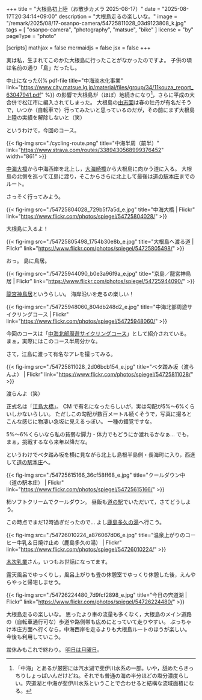 +++
title = "大根島初上陸（お散歩カメラ 2025-08-17）"
date =  "2025-08-17T20:34:14+09:00"
description = "大根島走るの楽しいな。"
image = "/remark/2025/08/17-osanpo-camera/54725811028_03d9123808_k.jpg"
tags = [ "osanpo-camera", "photography", "matsue", "bike" ]
license = "by"
pageType = "photo"

[scripts]
  mathjax = false
  mermaidjs = false
  jsx = false
+++

実は私，生まれてこのかた大根島に行ったことがなかったのですよ。
子供の頃は名前の通り「島」だったし。

中止になった{{% pdf-file title="中海淡水化事業" link="https://www.city.matsue.lg.jp/material/files/group/34/11kouza_report_63047941.pdf" %}} の影響で大根島が（ほぼ）地続きになり[^n1]，さらに平成の大合併で松江市に編入されてしまった。
大根島の[由志園]は春の牡丹が有名だそうで，いつか（自転車で）行ってみたいと思っているのだが，その前にまず大根島上陸の実績を解除しないと（笑）

[^n1]: 「中海」とあるが厳密には汽水湖で斐伊川水系の一部。いや，舐めたらきっちりしょっぱいんだけどね。それでも普通の海の半分ほどの塩分濃度らしい。宍道湖と中海が斐伊川水系ということで合わせると結構な流域面積になる。

というわけで，今回のコース。

{{< fig-img src="./cycling-route.png" title="中海半周（前半）" link="https://www.strava.com/routes/3389430568999376452" width="861" >}}

[中海大橋]から中海西岸を北上し，[大海崎橋]から大根島に向かう道に入る。
大根島の北側を巡って江島に渡り，そこからさらに北上して最後は[道の駅本庄]までのルート。

さっそく行ってみよう。

{{< fig-img src="./54725804028_729b5f7a5d_e.jpg" title="中海大橋 | Flickr" link="https://www.flickr.com/photos/spiegel/54725804028/" >}}

大根島に入るよ！

{{< fig-img src="./54725805498_1754b30e8b_e.jpg" title="大根島へ渡る道 | Flickr" link="https://www.flickr.com/photos/spiegel/54725805498/" >}}

おっ。
島に鳥居。

{{< fig-img src="./54725944090_b0e3a96f9a_e.jpg" title="京島／龍宮神鳥居 | Flickr" link="https://www.flickr.com/photos/spiegel/54725944090/" >}}

[龍宮神鳥居]というらしい。
海岸沿いを走るの楽しい！

{{< fig-img src="./54725948060_804db248d2_e.jpg" title="中海北部周遊サイクリングコース | Flickr" link="https://www.flickr.com/photos/spiegel/54725948060/" >}}

今回のコースは「[中海北部周遊サイクリングコース]」として紹介されている。
まぁ，実際にはこのコース半周分かな。

さて，江島に渡って有名なアレを撮ってみる。

{{< fig-img src="./54725811028_2d06bcb154_e.jpg" title="ベタ踏み坂（渡らんよ） | Flickr" link="https://www.flickr.com/photos/spiegel/54725811028/" >}}

渡らんよ（笑）

正式名は「[江島大橋]」。
CM で有名になったらしいが，実は勾配が5%〜6%くらいしかないらしい。
ただしこの勾配が数百メートル続くそうで，写真に撮るとこんな感じに物凄い急坂に見えるっぽい。
一種の錯覚ですな。

5%〜6%くらいなら私の貧弱な脚力・体力でもどうにか渡れるかなぁ... でも，まぁ，挑戦するなら来年以降だな。

というわけでベタ踏み坂を横に見ながら北上し島根半島側・長海町に入り，西進して[道の駅本庄]へ。

{{< fig-img src="./54725615166_36cf58ff68_e.jpg" title="クールダウン中（道の駅本庄） | Flickr" link="https://www.flickr.com/photos/spiegel/54725615166/" >}}

柿ソフトクリームでクールダウン。
昼飯も[道の駅][道の駅本庄]でいただいて，さてどうしよう。

この時点でまだ12時過ぎだったので... よし[鹿島多久の湯]へ行こう。

{{< fig-img src="./54726010224_a876067d06_e.jpg" title="温泉上がりのコーヒー牛乳＆日焼け止め（鹿島多久の湯） | Flickr" link="https://www.flickr.com/photos/spiegel/54726010224/" >}}

[木次乳業]さん，いつもお世話になってます。

露天風呂でゆっくりし，風呂上がりも畳の休憩室でゆっくり休憩した後，えんやらやっと帰宅しませう。

{{< fig-img src="./54726224480_7d9fcf2898_e.jpg" title="今日の宍道湖 | Flickr" link="https://www.flickr.com/photos/spiegel/54726224480/" >}}

大根島走るの楽しいな。
思ったより車の流量も多くなく，大根島のメイン道路の（自転車通行可な）歩道や路側帯も広めにとっていて走りやすい。
ぶっちゃけ本庄方面へ行くなら，中海西岸を走るよりも大根島ルートのほうが楽しい。
今後も利用していこう。

盆休みもこれで終わり。
[明日は月曜日](https://www.youtube.com/shorts/64r1yS9bsuA)。

[由志園]: https://www.yuushien.com/ "日本庭園【 由志園 】公式サイト｜牡丹と高麗人蔘の里"
[中海北部周遊サイクリングコース]: https://www.kankou-shimane.com/cycling/cyclingroute/nakaumihokubu/ "しまねサイクリングNavi"
[中海大橋]: https://maps.app.goo.gl/J4i7RkNSZQpUT5Sp9 "中海大橋"
[大海崎橋]: https://maps.app.goo.gl/Je76FewX6emKtYeo7 "大海崎橋"
[龍宮神鳥居]: https://maps.app.goo.gl/yzV3FpCFeKpAGLRc8 "龍宮神 鳥居（京島）"
[道の駅本庄]: https://michinoeki-honjou.jp/ "道の駅本庄 公式ホームページ|島根県|山陰観光|弁慶生誕の地|休憩|軽食|トイレ"
[江島大橋]: https://maps.app.goo.gl/5467Rz7MF8K5Ze9Q8 "江島大橋"
[鹿島多久の湯]: https://www.takunoyu.jp/ "【公式サイト】「鹿島 多久の湯」サウナ完備の日帰り温泉"
[木次乳業]: https://www.kisuki-milk.co.jp/ "木次乳業"
<!-- eof -->
